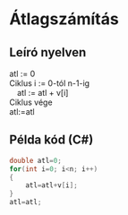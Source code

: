 # Átlagszámítás

## Leíró nyelven

atl := 0<br>
Ciklus i := 0-tól n-1-ig<br>
&emsp;atl := atl + v[i]<br>
Ciklus vége<br>
atl:=atl<br>

## Példa kód (C#)

```cs
double atl=0;
for(int i=0; i<n; i++)
{
    atl=atl+v[i];
}
atl=atl;
```
